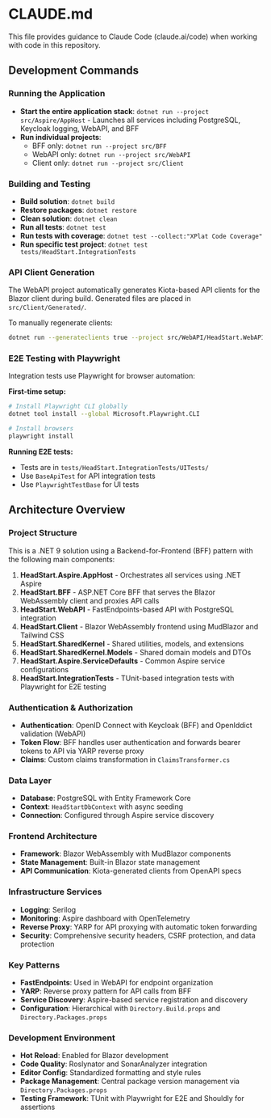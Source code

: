 # CLAUDE.md

This file provides guidance to Claude Code (claude.ai/code) when working with code in this repository.

## Development Commands

### Running the Application
- **Start the entire application stack**: `dotnet run --project src/Aspire/AppHost` - Launches all services including PostgreSQL, Keycloak logging, WebAPI, and BFF
- **Run individual projects**:
  - BFF only: `dotnet run --project src/BFF`
  - WebAPI only: `dotnet run --project src/WebAPI`
  - Client only: `dotnet run --project src/Client`

### Building and Testing
- **Build solution**: `dotnet build`
- **Restore packages**: `dotnet restore`
- **Clean solution**: `dotnet clean`
- **Run all tests**: `dotnet test`
- **Run tests with coverage**: `dotnet test --collect:"XPlat Code Coverage"`
- **Run specific test project**: `dotnet test tests/HeadStart.IntegrationTests`

### API Client Generation
The WebAPI project automatically generates Kiota-based API clients for the Blazor client during build. Generated files are placed in `src/Client/Generated/`.

To manually regenerate clients:
```bash
dotnet run --generateclients true --project src/WebAPI/HeadStart.WebAPI.csproj
```

### E2E Testing with Playwright
Integration tests use Playwright for browser automation:

**First-time setup:**
```bash
# Install Playwright CLI globally
dotnet tool install --global Microsoft.Playwright.CLI

# Install browsers
playwright install
```

**Running E2E tests:**
- Tests are in `tests/HeadStart.IntegrationTests/UITests/`
- Use `BaseApiTest` for API integration tests
- Use `PlaywrightTestBase` for UI tests

## Architecture Overview

### Project Structure
This is a .NET 9 solution using a Backend-for-Frontend (BFF) pattern with the following main components:

1. **HeadStart.Aspire.AppHost** - Orchestrates all services using .NET Aspire
2. **HeadStart.BFF** - ASP.NET Core BFF that serves the Blazor WebAssembly client and proxies API calls
3. **HeadStart.WebAPI** - FastEndpoints-based API with PostgreSQL integration
4. **HeadStart.Client** - Blazor WebAssembly frontend using MudBlazor and Tailwind CSS
5. **HeadStart.SharedKernel** - Shared utilities, models, and extensions
6. **HeadStart.SharedKernel.Models** - Shared domain models and DTOs
7. **HeadStart.Aspire.ServiceDefaults** - Common Aspire service configurations
8. **HeadStart.IntegrationTests** - TUnit-based integration tests with Playwright for E2E testing

### Authentication & Authorization
- **Authentication**: OpenID Connect with Keycloak (BFF) and OpenIddict validation (WebAPI)
- **Token Flow**: BFF handles user authentication and forwards bearer tokens to API via YARP reverse proxy
- **Claims**: Custom claims transformation in `ClaimsTransformer.cs`

### Data Layer
- **Database**: PostgreSQL with Entity Framework Core
- **Context**: `HeadStartDbContext` with async seeding
- **Connection**: Configured through Aspire service discovery

### Frontend Architecture
- **Framework**: Blazor WebAssembly with MudBlazor components
- **State Management**: Built-in Blazor state management
- **API Communication**: Kiota-generated clients from OpenAPI specs

### Infrastructure Services
- **Logging**: Serilog
- **Monitoring**: Aspire dashboard with OpenTelemetry
- **Reverse Proxy**: YARP for API proxying with automatic token forwarding
- **Security**: Comprehensive security headers, CSRF protection, and data protection

### Key Patterns
- **FastEndpoints**: Used in WebAPI for endpoint organization
- **YARP**: Reverse proxy pattern for API calls from BFF
- **Service Discovery**: Aspire-based service registration and discovery
- **Configuration**: Hierarchical with `Directory.Build.props` and `Directory.Packages.props`

### Development Environment
- **Hot Reload**: Enabled for Blazor development
- **Code Quality**: Roslynator and SonarAnalyzer integration
- **Editor Config**: Standardized formatting and style rules
- **Package Management**: Central package version management via `Directory.Packages.props`
- **Testing Framework**: TUnit with Playwright for E2E and Shouldly for assertions
